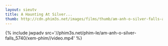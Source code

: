 ```yaml
---
layout: sieutv
title: A Haunting At Silver...
thumb: http://cdn.phim3s.net/images/films/thumb/am-anh-o-silver-falls-a-haunting-at-silver-falls-2013.jpg
---
```

{% include jwpadv src='//phim3s.net/phim-le/am-anh-o-silver-falls_5740/xem-phim//video.mp4' %}